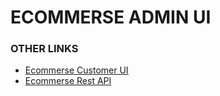 # ECOMMERSE ADMIN UI

### OTHER LINKS

- [Ecommerse Customer UI](https://github.com/SujoyKrHaldar/Ecommerse-CUstomer-UI)
- [Ecommerse Rest API](https://github.com/SujoyKrHaldar/Ecommerse-Rest-API)
